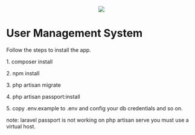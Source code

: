 <p align="center"><img src="https://laravel.com/assets/img/components/logo-laravel.svg"></p>

<h1>User Management System</h1>

<p>Follow the steps to install the app.</p>

<p>1. composer install</p>

<p>2. npm install</p>

<p>3. php artisan migrate</p>

<p>4. php artisan passport:install</p>

<p>5. copy .env.example to .env and config your db credentials and so on.</p>

<p>note: laravel passport is not working on php artisan serve you must use a virtual host.</p>